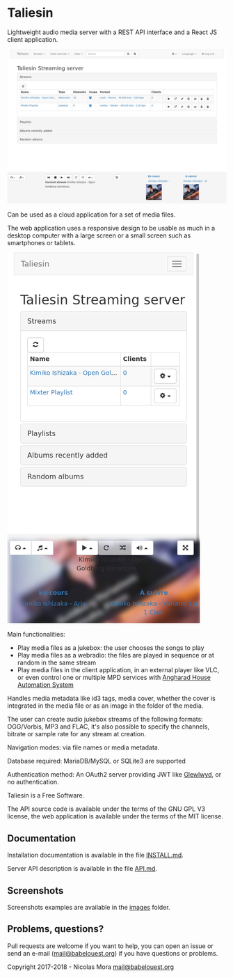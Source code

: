 # Taliesin

Lightweight audio media server with a REST API interface and a React JS client application.

![example snapshot](https://github.com/babelouest/taliesin/raw/master/docs/images/dashboard.png)

Can be used as a cloud application for a set of media files.

The web application uses a responsive design to be usable as much in a desktop computer with a large screen or a small screen such as smartphones or tablets.

![Dashboard small screen](https://github.com/babelouest/taliesin/raw/master/docs/images/dashboard-smartphone.png)

Main functionalities:
- Play media files as a jukebox: the user chooses the songs to play
- Play media files as a webradio: the files are played in sequence or at random in the same stream
- Play media files in the client application, in an external player like VLC, or even control one or multiple MPD services with [Angharad House Automation System](https://github.com/babelouest/angharad)

Handles media metadata like id3 tags, media cover, whether the cover is integrated in the media file or as an image in the folder of the media.

The user can create audio jukebox streams of the following formats: OGG/Vorbis, MP3 and FLAC, it's also possible to specify the channels, bitrate or sample rate for any stream at creation.

Navigation modes: via file names or media metadata.

Database required: MariaDB/MySQL or SQLite3 are supported

Authentication method: An OAuth2 server providing JWT like [Glewlwyd](https://github.com/babelouest/glewlwyd), or no authentication.

Taliesin is a Free Software.

The API source code is available under the terms of the GNU GPL V3 license, the web application is available under the terms of the MIT license.

## Documentation

Installation documentation is available in the file [INSTALL.md](https://github.com/babelouest/taliesin/blob/master/docs/INSTALL.md).

Server API description is available in the file [API.md](https://github.com/babelouest/taliesin/blob/master/docs/API.md).

## Screenshots

Screenshots examples are available in the [images](https://github.com/babelouest/taliesin/tree/master/docs/images) folder.

## Problems, questions?

Pull requests are welcome if you want to help, you can open an issue or send an e-mail (mail@babelouest.org) if you have questions or problems.

Copyright 2017-2018 - Nicolas Mora <mail@babelouest.org>
